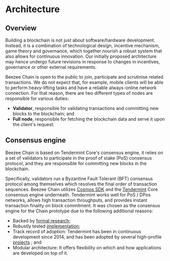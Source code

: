 # Architecture

## Overview

Building a blockchain is not just about software/hardware development. Instead, it is a combination of technological design, incentive mechanism, game theory and governance, which together nourish a robust system that also allows for continuous innovation. Our initially proposed architecture may hence undergo future revisions in response to changes in incentives, governance or other external requirements.

Beezee Chain is open to the public to join, participate and scrutinise related transactions. We do not expect that, for example, mobile clients will be able to perform heavy-lifting tasks and have a reliable always-online network connection. For that reason, there are two different types of nodes are responsible for various duties:

- **Validator**, responsible for validating transactions and committing new blocks to the blockchain; and
- **Full node**, responsible for fetching the blockchain data and serve it upon the client's request.

## Consensus engine

Beezee Chain is based on Tendermint Core's consensus engine, it relies on a set of validators to participate in the proof of stake (PoS) consensus protocol, and they are responsible for committing new blocks in the blockchain.

Specifically, validators run a Byzantine Fault Tolerant (BFT) consensus protocol among themselves which resolves the final order of transaction sequences. Beezee Chain utilizes [Cosmos SDK](https://cosmos.network/sdk) and the [Tendermint](https://tendermint.com/) Core consensus engine underneath. Tendermint works well for PoS / DPos networks, allows high transaction throughputs, and provides instant transaction finality on block commitment. It was chosen as the consensus engine for the Chain prototype due to the following additional reasons:

- Backed by [formal research](https://eprint.iacr.org/2018/574.pdf);
- Robustly tested [implementation](http://jepsen.io/analyses/tendermint-0-10-2);
- Track record of adoption: Tendermint has been in continuous
  development since 2014, and has been adopted by several high-profile
  [projects](https://forum.cosmos.network/t/list-of-projects-in-cosmos-tendermint-ecosystem/243) ; and
- Modular architecture: It offers
  flexibility on which and how applications are developed on top of it.

